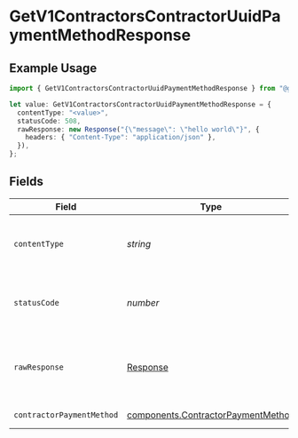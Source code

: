 # GetV1ContractorsContractorUuidPaymentMethodResponse

## Example Usage

```typescript
import { GetV1ContractorsContractorUuidPaymentMethodResponse } from "@gusto/embedded-api/models/operations";

let value: GetV1ContractorsContractorUuidPaymentMethodResponse = {
  contentType: "<value>",
  statusCode: 508,
  rawResponse: new Response("{\"message\": \"hello world\"}", {
    headers: { "Content-Type": "application/json" },
  }),
};
```

## Fields

| Field                                                                                    | Type                                                                                     | Required                                                                                 | Description                                                                              |
| ---------------------------------------------------------------------------------------- | ---------------------------------------------------------------------------------------- | ---------------------------------------------------------------------------------------- | ---------------------------------------------------------------------------------------- |
| `contentType`                                                                            | *string*                                                                                 | :heavy_check_mark:                                                                       | HTTP response content type for this operation                                            |
| `statusCode`                                                                             | *number*                                                                                 | :heavy_check_mark:                                                                       | HTTP response status code for this operation                                             |
| `rawResponse`                                                                            | [Response](https://developer.mozilla.org/en-US/docs/Web/API/Response)                    | :heavy_check_mark:                                                                       | Raw HTTP response; suitable for custom response parsing                                  |
| `contractorPaymentMethod`                                                                | [components.ContractorPaymentMethod](../../models/components/contractorpaymentmethod.md) | :heavy_minus_sign:                                                                       | Example response                                                                         |